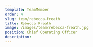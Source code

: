 ```yaml
---
template: TeamMember
order: 4
slug: team/rebecca-freath
title: Rebecca Freath
image: /images/team/rebecca-freath.jpg
position: Chief Operating Officer
description: 
---
```

